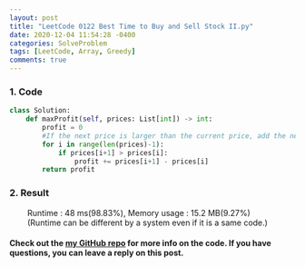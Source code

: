 ```yaml
---
layout: post
title: "LeetCode 0122 Best Time to Buy and Sell Stock II.py"
date: 2020-12-04 11:54:28 -0400
categories: SolveProblem
tags: [LeetCode, Array, Greedy]
comments: true
---
```


### 1. Code
```python
class Solution:
    def maxProfit(self, prices: List[int]) -> int:
        profit = 0
        #If the next price is larger than the current price, add the next price minus the current price.
        for i in range(len(prices)-1):
            if prices[i+1] > prices[i]:
                profit += prices[i+1] - prices[i]
        return profit
```

### 2. Result
&nbsp;&nbsp;&nbsp;&nbsp;&nbsp;&nbsp;&nbsp;&nbsp;Runtime : 48 ms(98.83%), Memory usage : 15.2 MB(9.27%)  
&nbsp;&nbsp;&nbsp;&nbsp;&nbsp;&nbsp;&nbsp;&nbsp;(Runtime can be different by a system even if it is a same code.)

#### Check out the [my GitHub repo][hyuk-gh] for more info on the code. If you have questions, you can leave a reply on this post.
[hyuk-gh]:   https://github.com/dlgur1994/StudyAlgorithms
